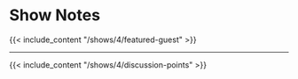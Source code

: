 # Show Notes

{{< include_content "/shows/4/featured-guest" >}}

---

{{< include_content "/shows/4/discussion-points" >}}

